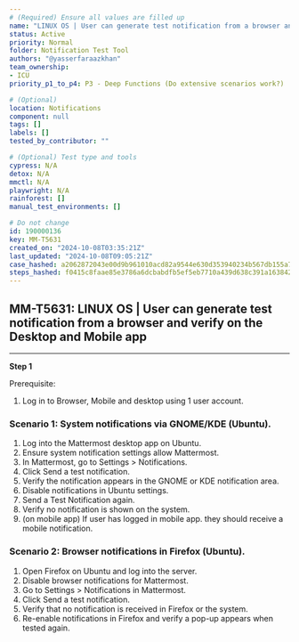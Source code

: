 ```yaml
---
# (Required) Ensure all values are filled up
name: "LINUX OS | User can generate test notification from a browser and verify on the Desktop and Mobile app"
status: Active
priority: Normal
folder: Notification Test Tool
authors: "@yasserfaraazkhan"
team_ownership: 
- ICU
priority_p1_to_p4: P3 - Deep Functions (Do extensive scenarios work?)

# (Optional)
location: Notifications
component: null
tags: []
labels: []
tested_by_contributor: ""

# (Optional) Test type and tools
cypress: N/A
detox: N/A
mmctl: N/A
playwright: N/A
rainforest: []
manual_test_environments: []

# Do not change
id: 190000136
key: MM-T5631
created_on: "2024-10-08T03:35:21Z"
last_updated: "2024-10-08T09:05:21Z"
case_hashed: a2062872043e00d9b961010acd82a9544e630d353940234b567db155a70619d30b5b08be92e61d5e02f140b646d3703b
steps_hashed: f0415c8faae85e3786a6dcbabdfb5ef5eb7710a439d638c391a163842b581fa1a25da05d2ab243897b151b52bced3289
---
```


<!-- (Auto-generated) Based on frontmatter's "key" and "name" -->

## MM-T5631: LINUX OS | User can generate test notification from a browser and verify on the Desktop and Mobile app

---

**Step 1**

Prerequisite:

1. Log in to Browser, Mobile and desktop using 1 user account.

### Scenario 1: System notifications via GNOME/KDE (Ubuntu).

1. Log into the Mattermost desktop app on Ubuntu.
2. Ensure system notification settings allow Mattermost.
3. In Mattermost, go to Settings > Notifications.
4. Click Send a test notification.
5. Verify the notification appears in the GNOME or KDE notification area.
6. Disable notifications in Ubuntu settings.
7. Send a Test Notification again.
8. Verify no notification is shown on the system.
9. (on mobile app) If user has logged in mobile app. they should receive a mobile notification.

### Scenario 2: Browser notifications in Firefox (Ubuntu).

1. Open Firefox on Ubuntu and log into the server.
2. Disable browser notifications for Mattermost.
3. Go to Settings > Notifications in Mattermost.
4. Click Send a test notification.
5. Verify that no notification is received in Firefox or the system.
6. Re-enable notifications in Firefox and verify a pop-up appears when tested again.
